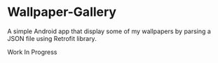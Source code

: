 # Wallpaper-Gallery
A simple Android app that display some of my wallpapers by parsing a JSON file using Retrofit library.

Work In Progress
